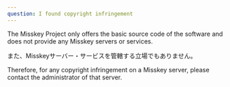 ```yaml
---
question: I found copyright infringement
---
```


The Misskey Project only offers the basic source code of the software and does not provide any Misskey servers or services.

また、Misskeyサーバー・サービスを管轄する立場でもありません。

Therefore, for any copyright infringement on a Misskey server, please contact the administrator of that server.

